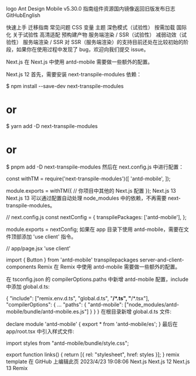 logo
Ant Design Mobile
v5.30.0
指南组件资源国内镜像返回旧版发布日志GitHubEnglish

快速上手
迁移指南
常见问题
CSS 变量
主题
深色模式（试验性）
按需加载
国际化
关于试验性
高清适配
预构建产物
服务端渲染 / SSR（试验性）
减弱动效（试验性）
服务端渲染 / SSR 
对 SSR（服务端渲染）的支持目前还处在比较初始的阶段，如果你在使用过程中发现了 bug，欢迎向我们提交 issue。

Next.js
在 Next.js 中使用 antd-mobile 需要做一些额外的配置。

Next.js 12
首先，需要安装 next-transpile-modules 依赖：

$ npm install --save-dev next-transpile-modules
# or
$ yarn add -D next-transpile-modules
# or
$ pnpm add -D next-transpile-modules
然后在 next.config.js 中进行配置：


const withTM = require('next-transpile-modules')([
  'antd-mobile',
]);

module.exports = withTM({
  // 你项目中其他的 Next.js 配置
});
Next.js 13
Next.js 13 可以通过配置自动处理 node_modules 中的依赖，不再需要 next-transpile-modules。

// next.config.js
const nextConfig = {
  transpilePackages: ['antd-mobile'],
};

module.exports = nextConfig;
如果在 app 目录下使用 antd-mobile，需要在文件顶部添加 'use client' 指令。

// app/page.jsx
'use client'

import { Button } from 'antd-mobile'
transpilepackages
server-and-client-components
Remix
在 Remix 中使用 antd-mobile 需要做一些额外的配置。

在 tsconfig.json 的 compilerOptions.paths 中新增 antd-mobile 配置，include 中添加 global.d.ts:

{
  "include": ["remix.env.d.ts", "global.d.ts", "**/*.ts", "**/*.tsx"],
  "compilerOptions": {
    ...
    "paths": {
      "antd-mobile": ["node_modules/antd-mobile/bundle/antd-mobile.es.js"]
    }
  }
}
在根目录新增 global.d.ts 文件:

declare module 'antd-mobile' {
  export * from 'antd-mobile/es';
}
最后在 app/root.tsx 中引入样式文件:

import styles from "antd-mobile/bundle/style.css";

export function links() {
  return [{ rel: "stylesheet", href: styles }];
}
remix template
在 GitHub 上编辑此页
2023/4/23 19:08:06
Next.js
Next.js 12
Next.js 13
Remix